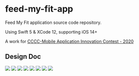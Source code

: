 # feed-my-fit-app

Feed My Fit application source code repository.

Using Swift 5 & XCode 12, supporting iOS 14+

A work for [CCCC-Mobile Application Innovation Contest - 2020](http://www.appcontest.net/2020/)

## Design Doc

![](https://gitee.com/saafo/file-bed/raw/master/filebed/feedmyfit-design-doc/Image1.jpg)
![](https://gitee.com/saafo/file-bed/raw/master/filebed/feedmyfit-design-doc/Image2.jpg)
![](https://gitee.com/saafo/file-bed/raw/master/filebed/feedmyfit-design-doc/Image3.jpg)
![](https://gitee.com/saafo/file-bed/raw/master/filebed/feedmyfit-design-doc/Image4.jpg)
![](https://gitee.com/saafo/file-bed/raw/master/filebed/feedmyfit-design-doc/Image5.jpg)
![](https://gitee.com/saafo/file-bed/raw/master/filebed/feedmyfit-design-doc/Image6.jpg)
![](https://gitee.com/saafo/file-bed/raw/master/filebed/feedmyfit-design-doc/Image7.jpg)
![](https://gitee.com/saafo/file-bed/raw/master/filebed/feedmyfit-design-doc/Image8.jpg)
